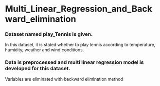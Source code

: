 # Multi_Linear_Regression_and_Backward_elimination

### Dataset named play_Tennis is given.
In this dataset, it is stated whether to play tennis according to temperature, humidity, weather and wind conditions.
### Data is preprocessed and multi linear regression model is developed for this dataset.
Variables are eliminated with backward elimination method

